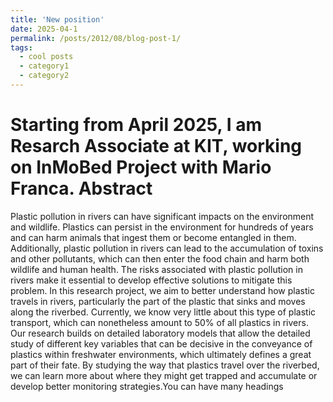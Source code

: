 ```yaml
---
title: 'New position'
date: 2025-04-1
permalink: /posts/2012/08/blog-post-1/
tags:
  - cool posts
  - category1
  - category2
---
```


Starting from April 2025, I am Resarch Associate at KIT, working on InMoBed Project with Mario Franca. 
Abstract
======
Plastic pollution in rivers can have significant impacts on the environment and wildlife. Plastics can persist in the environment for hundreds of years and can harm animals that ingest them or become entangled in them. Additionally, plastic pollution in rivers can lead to the accumulation of toxins and other pollutants, which can then enter the food chain and harm both wildlife and human health. The risks associated with plastic pollution in rivers make it essential to develop effective solutions to mitigate this problem. In this research project, we aim to better understand how plastic travels in rivers, particularly the part of the plastic that sinks and moves along the riverbed. Currently, we know very little about this type of plastic transport, which can nonetheless amount to 50% of all plastics in rivers. Our research builds on detailed laboratory models that allow the detailed study of different key variables that can be decisive in the conveyance of plastics within freshwater environments, which ultimately defines a great part of their fate. By studying the way that plastics travel over the riverbed, we can learn more about where they might get trapped and accumulate or develop better monitoring strategies.You can have many headings
